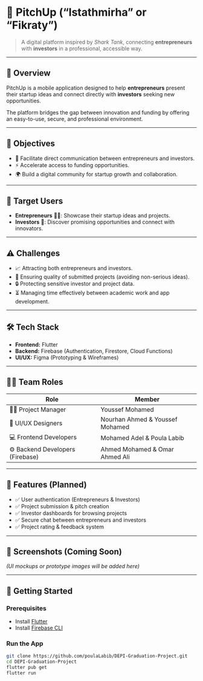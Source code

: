 # 🚀 PitchUp (“Istathmirha” or “Fikraty”)

> A digital platform inspired by *Shark Tank*, connecting **entrepreneurs** with **investors** in a professional, accessible way.

---

## 📌 Overview
PitchUp is a mobile application designed to help **entrepreneurs** present their startup ideas and connect directly with **investors** seeking new opportunities.  

The platform bridges the gap between innovation and funding by offering an easy-to-use, secure, and professional environment.

---

## 🎯 Objectives
- 🤝 Facilitate direct communication between entrepreneurs and investors.  
- ⚡ Accelerate access to funding opportunities.  
- 🌍 Build a digital community for startup growth and collaboration.  

---

## 👥 Target Users
- **Entrepreneurs** 🧑‍💻: Showcase their startup ideas and projects.  
- **Investors** 💼: Discover promising opportunities and connect with innovators.  

---

## ⚠️ Challenges
- 📈 Attracting both entrepreneurs and investors.  
- 🧐 Ensuring quality of submitted projects (avoiding non-serious ideas).  
- 🔒 Protecting sensitive investor and project data.  
- ⏳ Managing time effectively between academic work and app development.  

---

## 🛠️ Tech Stack
- **Frontend:** Flutter  
- **Backend:** Firebase (Authentication, Firestore, Cloud Functions)  
- **UI/UX:** Figma (Prototyping & Wireframes)  

---

## 👨‍💻 Team Roles
| Role | Member |
|------|---------|
| 🧑‍✈️ Project Manager | Youssef Mohamed |
| 🎨 UI/UX Designers | Nourhan Ahmed & Youssef Mohamed |
| 💻 Frontend Developers | Mohamed Adel & Poula Labib |
| ⚙️ Backend Developers (Firebase) | Ahmed Mohamed & Omar Ahmed Ali |

---

## 📲 Features (Planned)
- ✅ User authentication (Entrepreneurs & Investors)  
- ✅ Project submission & pitch creation  
- ✅ Investor dashboards for browsing projects  
- ✅ Secure chat between entrepreneurs and investors  
- ✅ Project rating & feedback system  

---

## 📸 Screenshots (Coming Soon)
*(UI mockups or prototype images will be added here)*

---

## 🚀 Getting Started

### Prerequisites
- Install [Flutter](https://flutter.dev/docs/get-started/install)  
- Install [Firebase CLI](https://firebase.google.com/docs/cli)  

### Run the App
```bash
git clone https://github.com/poulaLabib/DEPI-Graduation-Project.git
cd DEPI-Graduation-Project
flutter pub get
flutter run
